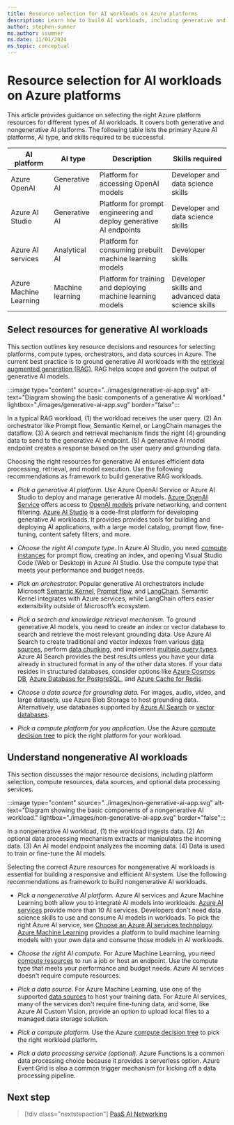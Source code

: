 ```yaml
---
title: Resource selection for AI workloads on Azure platforms
description: Learn how to build AI workloads, including generative and nongenerative AI apps, by using Azure PaaS services. Get detailed recommendations and architecture guides.
author: stephen-sumner
ms.author: ssumner
ms.date: 11/01/2024
ms.topic: conceptual
---
```


# Resource selection for AI workloads on Azure platforms

This article provides guidance on selecting the right Azure platform resources for different types of AI workloads. It covers both generative and nongenerative AI platforms. The following table lists the primary Azure AI platforms, AI type, and skills required to be successful.

| AI platform | AI type | Description | Skills required |
|---------|------------|---------| --- |
| Azure OpenAI | Generative AI | Platform for accessing OpenAI models | Developer and data science skills |
| Azure AI Studio | Generative AI | Platform for prompt engineering and deploy generative AI endpoints | Developer and data science skills |
| Azure AI services | Analytical AI | Platform for consuming prebuilt machine learning models | Developer skills |
| Azure Machine Learning | Machine learning | Platform for training and deploying machine learning models | Developer skills and advanced data science skills |

## Select resources for generative AI workloads

This section outlines key resource decisions and resources for selecting platforms, compute types, orchestrators, and data sources in Azure. The current best practice is to ground generative AI workloads with the [retrieval augmented generation (RAG)](/azure/architecture/ai-ml/guide/rag/rag-solution-design-and-evaluation-guide). RAG helps scope and govern the output of generative AI models.

:::image type="content" source="../images/generative-ai-app.svg" alt-text="Diagram showing the basic components of a generative AI workload." lightbox="./images/generative-ai-app.svg" border="false":::

In a typical RAG workload, (1) the workload receives the user query. (2) An orchestrator like Prompt flow, Semantic Kernel, or LangChain manages the dataflow. (3) A search and retrieval mechanism finds the right (4) grounding data to send to the generative AI endpoint. (5) A generative AI model endpoint creates a response based on the user query and grounding data.

Choosing the right resources for generative AI ensures efficient data processing, retrieval, and model execution. Use the following recommendations as framework to build generative RAG workloads.

- *Pick a generative AI platform.* Use Azure OpenAI Service or Azure AI Studio to deploy and manage generative AI models. [Azure OpenAI Service](/azure/ai-services/openai/overview) offers access to [OpenAI models](/azure/ai-services/openai/concepts/models) private networking, and content filtering. [Azure AI Studio](/azure/ai-studio/what-is-ai-studio) is a code-first platform for developing generative AI workloads. It provides provides tools for building and deploying AI applications, with a large model catalog, prompt flow, fine-tuning, content safety filters, and more.

- *Choose the right AI compute type.* In Azure AI Studio, you need [compute instances](/azure/ai-studio/how-to/create-manage-compute) for prompt flow, creating an index, and opening Visual Studio Code (Web or Desktop) in Azure AI Studio. Use the compute type that meets your performance and budget needs.

- *Pick an orchestrator.* Popular generative AI orchestrators include Microsoft [Semantic Kernel](/semantic-kernel/overview/), [Prompt flow](https://microsoft.github.io/promptflow/index.html), and [LangChain](https://python.langchain.com/v0.2/docs/integrations/platforms/microsoft/). Semantic Kernel integrates with Azure services, while LangChain offers easier extensibility outside of Microsoft’s ecosystem.

- *Pick a search and knowledge retrieval mechanism.* To ground generative AI models, you need to create an index or vector database to search and retrieve the most relevant grounding data. Use Azure AI Search to create traditional and vector indexes from various [data sources](/azure/search/search-indexer-overview#supported-data-sources), perform [data chunking](/azure/search/vector-search-integrated-vectorization), and implement [multiple query types](/azure/search/search-query-overview#types-of-queries). Azure AI Search provides the best results unless you have your data already in structured format in any of the other data stores. If your data resides in structured databases, consider options like [Azure Cosmos DB](/azure/cosmos-db/vector-database), [Azure Database for PostgreSQL,](/azure/postgresql/flexible-server/how-to-use-pgvector) and [Azure Cache for Redis](/azure/azure-cache-for-redis/cache-overview-vector-similarity).

- *Choose a data source for grounding data.* For images, audio, video, and large datasets, use Azure Blob Storage to host grounding data. Alternatively, use databases supported by [Azure AI Search](/azure/search/search-indexer-overview#supported-data-sources) or [vector databases](/dotnet/ai/conceptual/vector-databases#available-vector-database-solutions).

- *Pick a compute platform for you application.* Use the Azure [compute decision tree](/azure/architecture/guide/technology-choices/compute-decision-tree) to pick the right  platform for your workload.

## Understand nongenerative AI workloads

This section discusses the major resource decisions, including platform selection, compute resources, data sources, and optional data processing services.

:::image type="content" source="../images/non-generative-ai-app.svg" alt-text="Diagram showing the basic components of a nongenerative AI workload." lightbox="./images/non-generative-ai-app.svg" border="false":::

In a nongenerative AI workload, (1) the workload ingests data. (2) An optional data processing mechanism extracts or manipulates the incoming data. (3) An AI model endpoint analyzes the incoming data. (4) Data is used to train or fine-tune the AI models.

Selecting the correct Azure resources for nongenerative AI workloads is essential for building a responsive and efficient AI system. Use the following recommendations as framework to build nongenerative AI workloads.

- *Pick a nongenerative AI platform.* Azure AI services and Azure Machine Learning both allow you to integrate AI models into workloads. [Azure AI services](/azure/ai-services/what-are-ai-services) provide more than 10 AI services. Developers don't need data science skills to use and consume AI models in workloads. To pick the right Azure AI service, see [Choose an Azure AI services technology](/azure/architecture/data-guide/technology-choices/cognitive-services). [Azure Machine Learning](/azure/machine-learning/overview-what-is-azure-machine-learning) provides a platform to build machine learning models with your own data and consume those models in AI workloads.

- *Choose the right AI compute.* For Azure Machine Learning, you need [compute resources](/azure/machine-learning/concept-azure-machine-learning-v2) to run a job or host an endpoint. Use the compute type that meets your performance and budget needs. Azure AI services doesn't require compute resources.

- *Pick a data source.* For Azure Machine Learning, use one of the supported [data sources](/azure/machine-learning/how-to-access-data#supported-data-storage-service-types) to host your training data. For Azure AI services, many of the services don't require fine-tuning data, and some, like Azure AI Custom Vision, provide an option to upload local files to a managed data storage solution.

- *Pick a compute platform.* Use the Azure [compute decision tree](/azure/architecture/guide/technology-choices/compute-decision-tree) to pick the right workload platform.

- *Pick a data processing service (optional).* Azure Functions is a common data processing choice because it provides a serverless option. Azure Event Grid is also a common trigger mechanism for kicking off a data processing pipeline.

## Next step

> [!div class="nextstepaction"]
> [PaaS AI Networking](../platform/networking.md)

